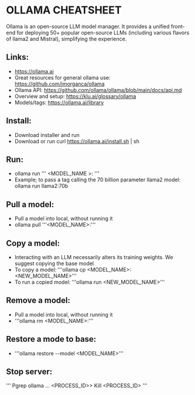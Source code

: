# OLLAMA CHEATSHEET
Ollama is an open-source LLM model manager. It provides a unified front-end for deploying 50+ popular open-source LLMs (including various flavors of llama2 and Mistral), simplifying the experience. 

## Links:
-	https://ollama.ai 
-	Great resources for general ollama use: https://github.com/jmorganca/ollama 
-	Ollama API: https://github.com/ollama/ollama/blob/main/docs/api.md 
-	Overview and setup: https://klu.ai/glossary/ollama 
-	Models/tags: https://ollama.ai/library 

## Install:
-	Download installer and run
-	Download or run curl https://ollama.ai/install.sh | sh

## Run:
-	ollama run ''' <MODEL_NAME >:<TAGS> '''
-	Example; to pass a tag calling the 70 billion parameter llama2 model:	ollama run llama2:70b

## Pull a model:
-	Pull a model into local, without running it  
-	ollama pull '''<MODEL_NAME>:<TAGS>'''

## Copy a model:
-	Interacting with an LLM necessarily alters its training weights. We suggest copying the base model 
-	To copy a model: '''ollama cp <MODEL_NAME>:<TAGS> <NEW_MODEL_NAME>'''
-	To run a copied model: '''ollama run <NEW_MODEL_NAME>'''

## Remove a model:
-	Pull a model into local, without running it  
-	'''ollama rm <MODEL_NAME>:<TAGS>'''

## Restore a mode to base:
-	'''ollama restore --model <MODEL_NAME>'''

## Stop server:
'''
Pgrep ollama
...
<PROCESS_ID>>
Kill <PROCESS_ID>
'''

